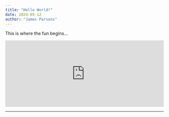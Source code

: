 ```yaml
---
title: "Hello World!"
date: 2024-05-12
author: "James Parsons"
---
```


This is where the fun begins...

<div style="width:100%;height:0;padding-bottom:42%;position:relative;"><iframe src="https://giphy.com/embed/zk0zTXQY5ukCs" width="100%" height="100%" style="position:absolute" frameBorder="0" class="giphy giphy-embed" allowFullScreen></iframe></div>

---